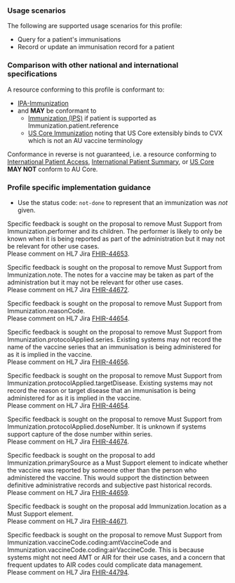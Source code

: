 ### Usage scenarios

The following are supported usage scenarios for this profile:

- Query for a patient's immunisations
- Record or update an immunisation record for a patient

### Comparison with other national and international specifications

A resource conforming to this profile is conformant to:
- [IPA-Immunization](http://hl7.org/fhir/uv/ipa/StructureDefinition/ipa-immunization)
- and **MAY** be conformant to
  - [Immunization (IPS)](https://hl7.org/fhir/uv/ips/STU1.1/StructureDefinition-Immunization-uv-ips.html) if patient is supported as Immunization.patient.reference
  - [US Core Immunization](http://hl7.org/fhir/us/core/STU6.1/StructureDefinition-us-core-immunization.html) noting that US Core extensibly binds to CVX which is not an AU vaccine terminology

Conformance in reverse is not guaranteed, i.e. a resource conforming to [International Patient Access](https://build.fhir.org/ig/HL7/fhir-ipa), [International Patient Summary](http://build.fhir.org/ig/HL7/fhir-ips), or [US Core](http://hl7.org/fhir/us/core) **MAY NOT** conform to AU Core.


### Profile specific implementation guidance
- Use the status code: `not-done` to represent that an immunization was *not* given.

<p class="request-for-feedback">Specific feedback is sought on the proposal to remove Must Support from Immunization.performer and its children. The performer is likely to only be known when it is being reported as part of the administration but it may not be relevant for other use cases.<br/>Please comment on HL7 Jira <a href="https://jira.hl7.org/browse/FHIR-44653">FHIR-44653</a>.</p>

<p class="request-for-feedback">Specific feedback is sought on the proposal to remove Must Support from Immunization.note. The notes for a vaccine may be taken as part of the administration but it may not be relevant for other use cases. <br/>Please comment on HL7 Jira <a href="https://jira.hl7.org/browse/FHIR-44672">FHIR-44672</a>.</p>

<p class="request-for-feedback">Specific feedback is sought on the proposal to remove Must Support from Immunization.reasonCode.<br/>Please comment on HL7 Jira <a href="https://jira.hl7.org/browse/FHIR-44654">FHIR-44654</a>.</p>

<p class="request-for-feedback">Specific feedback is sought on the proposal to remove Must Support from Immunization.protocolApplied.series. Existing systems may not record the name of the vaccine series that an immunisation is being administered for as it is implied in the vaccine. <br/>Please comment on HL7 Jira <a href="https://jira.hl7.org/browse/FHIR-44656">FHIR-44656</a>.</p>

<p class="request-for-feedback">Specific feedback is sought on the proposal to remove Must Support from Immunization.protocolApplied.targetDisease. Existing systems may not record the reason or target disease that an immunisation is being administered for as it is implied in the vaccine. <br/>Please comment on HL7 Jira <a href="https://jira.hl7.org/browse/FHIR-44654">FHIR-44654</a>.</p>

<p class="request-for-feedback">Specific feedback is sought on the proposal to remove Must Support from Immunization.protocolApplied.doseNumber. It is unknown if systems support capture of the dose number within series. <br/>Please comment on HL7 Jira <a href="https://jira.hl7.org/browse/FHIR-44674">FHIR-44674</a>.</p>

<p class="request-for-feedback">Specific feedback is sought on the proposal to add Immunization.primarySource as a Must Support element to indicate whether the vaccine was reported by someone other than the person who administered the vaccine. This would support the distinction between definitive administrative records and subjective past historical records.<br/>Please comment on HL7 Jira <a href="https://jira.hl7.org/browse/FHIR-44659">FHIR-44659</a>.</p>

<p class="request-for-feedback">Specific feedback is sought on the proposal add Immunization.location as a Must Support element. <br/>Please comment on HL7 Jira <a href="https://jira.hl7.org/browse/FHIR-44671">FHIR-44671</a>.</p>

<p class="request-for-feedback">Specific feedback is sought on the proposal to remove Must Support from Immunization.vaccineCode.coding:amtVaccineCode and Immunization.vaccineCode.coding:airVaccineCode. This is because systems might not need AMT or AIR for their use cases, and a concern that frequent updates to AIR codes could complicate data management.<br/>Please comment on HL7 Jira <a href="https://jira.hl7.org/browse/FHIR-44794">FHIR-44794</a>.</p>